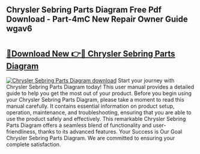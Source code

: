 ## Chrysler Sebring Parts Diagram Free Pdf Download - Part-4mC New Repair Owner Guide wgav6

# <h2><a href="http://dftkm2.blite.top/?on=Chrysler+Sebring+Parts+Diagram">🔗Download New 👉🔴 Chrysler Sebring Parts Diagram</a></h2>

[![Chrysler Sebring Parts Diagram download](https://i.imgur.com/lujVjoI.png)](http://dftkm2.blite.top/?on=Chrysler+Sebring+Parts+Diagram)
Start your journey with Chrysler Sebring Parts Diagram today! This user manual provides a detailed guide to help you get the most out of your product. Before you begin using your Chrysler Sebring Parts Diagram, please take a moment to read this manual carefully. It contains essential information on product setup, operation, maintenance, and troubleshooting, ensuring that you are able to use the product safely and effectively. This remarkable Chrysler Sebring Parts Diagram offers a seamless blend of functionality and user-friendliness, thanks to its advanced features. Your Success is Our Goal Chrysler Sebring Parts Diagram. We are committed to ensuring your complete satisfaction.
